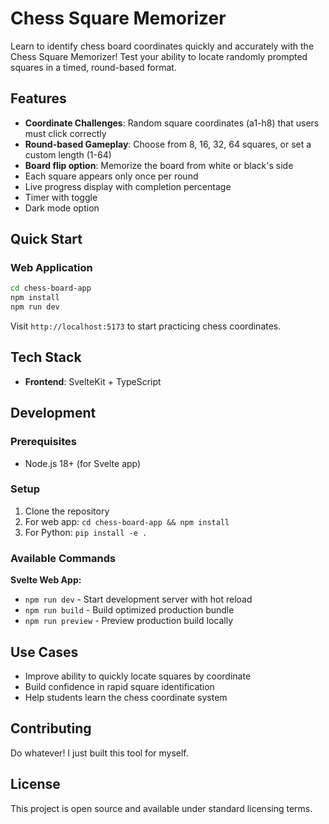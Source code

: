 # Chess Square Memorizer

Learn to identify chess board coordinates quickly and accurately with the Chess Square Memorizer! Test your ability to locate randomly prompted squares in a timed, round-based format.

## Features
- **Coordinate Challenges**: Random square coordinates (a1-h8) that users must click correctly
- **Round-based Gameplay**: Choose from 8, 16, 32, 64 squares, or set a custom length (1-64)
- **Board flip option**: Memorize the board from white or black's side
- Each square appears only once per round
- Live progress display with completion percentage 
- Timer with toggle
- Dark mode option


## Quick Start

### Web Application
```bash
cd chess-board-app
npm install
npm run dev
```
Visit `http://localhost:5173` to start practicing chess coordinates.

## Tech Stack
- **Frontend**: SvelteKit + TypeScript

## Development

### Prerequisites
- Node.js 18+ (for Svelte app)

### Setup
1. Clone the repository
2. For web app: `cd chess-board-app && npm install`
3. For Python: `pip install -e .`

### Available Commands

**Svelte Web App:**
- `npm run dev` - Start development server with hot reload
- `npm run build` - Build optimized production bundle
- `npm run preview` - Preview production build locally


## Use Cases
- Improve ability to quickly locate squares by coordinate
- Build confidence in rapid square identification
- Help students learn the chess coordinate system


## Contributing
Do whatever! I just built this tool for myself.

## License
This project is open source and available under standard licensing terms.